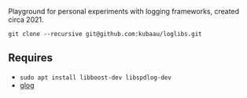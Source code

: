 Playground for personal experiments with logging frameworks, created circa 2021.

`git clone --recursive git@github.com:kubaau/loglibs.git`

## Requires

- `sudo apt install libboost-dev libspdlog-dev`
- [glog](https://google.github.io/glog/stable/build/#cmake)
